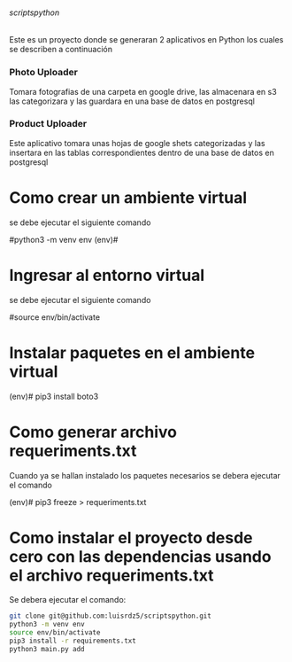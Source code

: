 ###### scriptspython


Este es un proyecto donde se generaran 2 aplicativos en Python los cuales se describen a continuación


### Photo Uploader

Tomara fotografias de una carpeta en google drive, las almacenara en s3 las categorizara y las guardara en una base de datos en postgresql 

### Product Uploader 

Este aplicativo tomara unas hojas de google shets categorizadas y las insertara en las tablas correspondientes dentro de una base de datos en postgresql 


# Como crear un ambiente virtual 

se debe ejecutar el siguiente comando 

#python3 -m venv env
(env)#



# Ingresar al entorno virtual 

se debe ejecutar el siguiente comando 

#source env/bin/activate


# Instalar paquetes en el ambiente virtual 

(env)# pip3 install boto3


# Como generar archivo requeriments.txt 

Cuando ya se hallan instalado los paquetes necesarios se debera ejecutar el comando 

(env)# pip3 freeze > requeriments.txt 


# Como instalar el proyecto desde cero con las dependencias usando el archivo requeriments.txt 

Se debera ejecutar el comando: 


```sh
git clone git@github.com:luisrdz5/scriptspython.git
python3 -m venv env
source env/bin/activate
pip3 install -r requirements.txt
python3 main.py add
```





